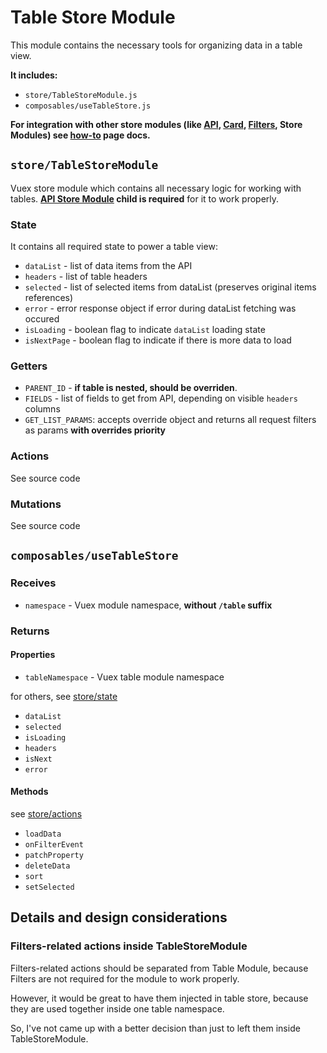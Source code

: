 # Table Store Module

This module contains the necessary tools for organizing data in a table view.

**It includes:**

* `store/TableStoreModule.js`
* `composables/useTableStore.js`

**For integration with other store modules (like
[API](../../store/api-store-module/Readme.md),
[Card](../card-store-module/Readme.md),
[Filters](../Filters/Readme.md),
Store Modules)
see [how-to](../../../docs/how-to/Integration%20between%20store%20modules/Readme.md) page docs.**

## `store/TableStoreModule`

Vuex store module which contains all necessary logic for working with tables.
**[API Store Module](../../store/api-store-module/Readme.md) child is required** for it to work properly.

### State

It contains all required state to power a table view:

* `dataList` - list of data items from the API
* `headers` - list of table headers
* `selected` - list of selected items from dataList (preserves original items references)
* `error` - error response object if error during dataList fetching was occured
* `isLoading` - boolean flag to indicate `dataList` loading state
* `isNextPage` - boolean flag to indicate if there is more data to load

### Getters

* `PARENT_ID` - **if table is nested, should be overriden**.
* `FIELDS` - list of fields to get from API, depending on visible `headers` columns
* `GET_LIST_PARAMS`: accepts override object and returns all request filters as params
  **with overrides priority**

### Actions

See source code

### Mutations

See source code

## `composables/useTableStore`

### Receives

* `namespace` - Vuex module namespace, **without `/table` suffix**

### Returns

#### Properties

* `tableNamespace` - Vuex table module namespace

for others, see [store/state](#state)

* `dataList`
* `selected`
* `isLoading`
* `headers`
* `isNext`
* `error`

#### Methods

see [store/actions](#actions)

* `loadData`
* `onFilterEvent`
* `patchProperty`
* `deleteData`
* `sort`
* `setSelected`

## Details and design considerations

### Filters-related actions inside TableStoreModule

Filters-related actions should be separated from Table Module, because
Filters are not required for the module to work properly.

However, it would be great to have them injected in table store, because
they are used together inside one table namespace.

So, I've not came up with a better decision than just to left them inside TableStoreModule.


